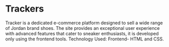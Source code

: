 # Trackers
 Tracker is a dedicated e-commerce platform designed to sell a wide range of Jordan brand shoes. The  site provides an exceptional user experience with advanced features that cater to sneaker enthusiasts, it  is developed only using the frontend tools.  Technology Used: Frontend- HTML and CSS. 
